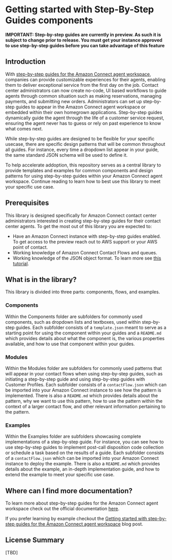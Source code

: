 # Getting started with Step-By-Step Guides components

**IMPORTANT: Step-by-step guides are currently in preview. As such it is subject to change prior to release. You must get your instance approved to use step-by-step guides before you can take advantage of this feature**

## Introduction
With [step-by-step guides for the Amazon Connect agent workspace](https://docs.aws.amazon.com/connect/latest/adminguide/agent-workspace.html), companies can provide customizable experiences for their agents, enabling them to deliver exceptional service from the first day on the job. Contact center administrators can now create no-code, UI based workflows to guide agents through common situation such as making reservations, managing payments, and submitting new orders. Administrators can set up step-by-step guides to appear in the Amazon Connect agent workspace or embedded within their own homegrown applications. Step-by-step guides dynamically guide the agent through the life of a customer service request, ensuring the agent never has to guess or rely on past experience to know what comes next.
 
While step-by-step guides are designed to be flexible for your specific usecase, there are specific design patterns that will be common throughout all guides. For instance, every time a dropdown list appear in your guide, the same standard JSON schema will be used to define it.

To help accelerate addoption, this repository serves as a central library to provide templates and examples for common components and design patterns for using step-by-step guides within your Amazon Connect agent workspace. Continue reading to learn how to best use this library to meet your specific use case.

## Prerequisites
This library is designed specifically for Amazon Connect contact center administrators interested in creating step-by-step guides for their contact center agents. To get the most out of this library you are expected to:
- Have an Amazon Connect instance with step-by-step guides enabled. To get access to the preview reach out to AWS support or your AWS point of contact.
- Working knowledge of Amazon Connect Contact Flows and queues.
- Working knowledge of the JSON object format. To learn more see [this tutorial](https://www.w3schools.com/js/js_json_intro.asp).

## What is in the library?
This library is divided into three parts: components, flows, and examples.

### Components
Within the Components folder are subfolders for commonly used components, such as dropdown lists and textboxes, used within step-by-step guides. Each subfolder consists of a `template.json` meant to serve as a starting point for using the component within your guides and a `README.md` which provides details about what the component is, the various properties available, and how to use that component within your guides.

### Modules
Within the Modules folder are subfolders for commonly used patterns that will appear in your contact flows when using step-by-step guides, such as initiating a step-by-step guide and using step-by-step guides with Customer Profiles. Each subfolder consists of a `contactFlow.json` which can be imported into your Amazon Connect instance to see how the pattern is implemented. There is also a `README.md` which provides details about the pattern, why we want to use this pattern, how to use the pattern within the context of a larger contact flow, and other relevant information pertaining to the pattern.

### Examples
Within the Examples folder are subfolders showcasing complete implementations of a step-by-step guide. For instance, you can see how to use step-by-step guides to implement post-call disposition code collection or schedule a task based on the results of a guide. Each subfolder consists of a `contactFlow.json` which can be imported into your Amazon Connect instance to deploy the example. There is also a `README.md` which provides details about the example, an in-depth implementation guide, and how to extend the example to meet your specific use case.

## Where can I find more documentation?
To learn more about step-by-step guides for the Amazon Connect agent workspace check out the official documentation [here](https://docs.aws.amazon.com/connect/latest/adminguide/agent-workspace.html).

If you prefer learning by example checkout the [Getting started with step-by-step guides for the Amazon Connect agent workspace](https://aws.amazon.com/blogs/contact-center/getting-started-with-step-by-step-guides-for-the-amazon-connect-agent-workspace/) blog post.

## License Summary
[TBD]